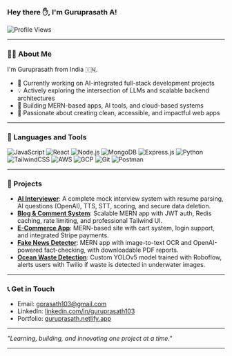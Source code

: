### Hey there ✋, I'm Guruprasath A!

![Profile Views](https://komarev.com/ghpvc/?username=guruprasath103&label=Profile%20views&color=0e75b6&style=flat)

---

### 👨‍💼 About Me

I'm Guruprasath from India 🇮🇳.

- 🚀 Currently working on AI-integrated full-stack development projects
- 💡 Actively exploring the intersection of LLMs and scalable backend architectures
- 🔧 Building MERN-based apps, AI tools, and cloud-based systems
- 🎨 Passionate about creating clean, accessible, and impactful web apps

---

### 🔧 Languages and Tools

![JavaScript](https://img.shields.io/badge/-JavaScript-black?style=flat-square&logo=javascript)
![React](https://img.shields.io/badge/-React-black?style=flat-square&logo=react)
![Node.js](https://img.shields.io/badge/-Node.js-black?style=flat-square&logo=node.js)
![MongoDB](https://img.shields.io/badge/-MongoDB-black?style=flat-square&logo=mongodb)
![Express.js](https://img.shields.io/badge/-Express.js-black?style=flat-square&logo=express)
![Python](https://img.shields.io/badge/-Python-black?style=flat-square&logo=python)
![TailwindCSS](https://img.shields.io/badge/-TailwindCSS-black?style=flat-square&logo=tailwind-css)
![AWS](https://img.shields.io/badge/-AWS-black?style=flat-square&logo=amazon-aws)
![GCP](https://img.shields.io/badge/-GCP-black?style=flat-square&logo=google-cloud)
![Git](https://img.shields.io/badge/-Git-black?style=flat-square&logo=git)
![Postman](https://img.shields.io/badge/-Postman-black?style=flat-square&logo=postman)

---

### 🌟 Projects

- **[AI Interviewer]((https://iqup.netlify.app/))**: A complete mock interview system with resume parsing, AI questions (OpenAI), TTS, STT, scoring, and secure data deletion.
- **[Blog & Comment System](https://b1ogspace.netlify.app/)**: Scalable MERN app with JWT auth, Redis caching, rate limiting, and professional Tailwind UI.
- **[E-Commerce App](https://y-not-premium-b533.onrender.com/)**: MERN-based site with cart system, login support, and integrated Stripe payments.
- **[Fake News Detector](https://fake-news-1-ued8.onrender.com/dashboard)**: MERN app with image-to-text OCR and OpenAI-powered fact-checking, with downloadable PDF reports.
- **[Ocean Waste Detection](https://universe.roboflow.com/ocean-2wxpy/ocean_waste-jujre/model/1)**: Custom YOLOv5 model trained with Roboflow, alerts users with Twilio if waste is detected in underwater images.
  


---

### 📞 Get in Touch

- Email: [gprasath103@gmail.com](mailto:gprasath103@gmail.com)
- LinkedIn: [linkedin.com/in/guruprasath103](https://www.linkedin.com/in/guruprasath103/)
- Portfolio: [guruprasath.netlify.app](https://guruprasath.netlify.app)

---

_"Learning, building, and innovating one project at a time."_

---
